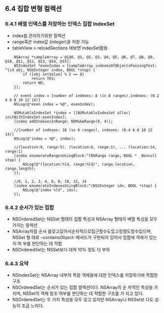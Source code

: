 ## 6.4 집합 변형 컬렉션

### 6.4.1 배열 인덱스를 저장하는 인덱스 집합 IndexSet
- index를 관리하기위한 컬렉션
- range혹은 index값 (integer)을 저장 가능 
- tableView > reloadSections 에보면 indexSet활용

``` objc
    NSArray *sampleArray = @[@0, @1, @2, @3, @4, @5, @6, @7, @8, @9, @10, @11, @12, @13, @14, @15];
    NSIndexSet *evenIndex = [sampleArray indexesOfObjectsPassingTest: ^(id obj, NSUInteger index, BOOL *stop) {
        if ([obj intValue] % 2 == 0)
            return YES;
        return NO;
    }];
    
    // event index = [number of indexes: 8 (in 8 ranges),indexes: (0 2 4 6 8 10 12 14)]
    NSLog(@"even index = %@", evenIndex);
    
    NSMutableIndexSet *index = [[NSMutableIndexSet alloc] initWithIndexSet:evenIndex];
    [index addIndexesInRange: NSMakeRange(0, 4)];
    
    //[number of indexes: 10 (in 6 ranges), indexes: (0-4 6 8 10 12 14)]
    NSLog(@"index = %@", index);
    
    //(location:0, range:5), (location:6, range:1), ... (location:14, range:1)
    [index enumerateRangesUsingBlock:^(NSRange range, BOOL * _Nonnull stop) {
        NSLog(@"(location:%ld, range:%ld)", range.location, range.length);
    }];
    
    //0, 1, 2, 3, 4, 6, 8, 10, 12, 14
    [index enumerateIndexesUsingBlock:^(NSUInteger idx, BOOL *stop) {
        NSLog(@"index %ld", idx);
    }];
```


### 6.4.2 순서가 있는 집합

- NSOrderedSet는 NSSet 형태의 집합 특성과 NSArray 형태의 배열 특성을 모두 가지는 컬렉션
- NSArray처럼 순서 를갖고있어서순차적으로접근할수도있고정렬도할수있으며, NSSet 형 태로 –containsObject: 메서드가 구현되어 있어서 집합에 객체가 있는지 여 부를 판단하는 데 적합
- NSOrderedSet는 NSSet보다 대략 10% 정도 더 부하

### 6.4.3 요약
- NSIndexSet는 NSArray 내부의 특정 객체들에 대한 인덱스를 저장하기에 적합한 구조
- NSOrderedSet는 순서가 있는 집합 컬렉션이다. NSArray의 순 차적인 특성을 가지며, NSSet의 객체 참조 여부를 판단하는 데 적합한 구조를 가 지고 있다. 
- NSOrderedSet는 두 가지 특성을 모두 갖고 있지만 NSArray나 NSSet보 다도 성능이 조금 느리다.
